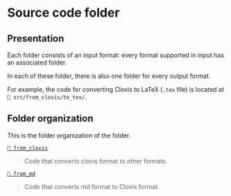 # Source code folder
## Presentation
Each folder consists of an input format: every format supported in input has an associated folder.

In each of these folder, there is also one folder for every output format.

For example, the code for converting Clovis to LaTeX (`.tex` file) is located at `📂 src/from_clovis/to_tex/`.

## Folder organization

This is the folder organization of the folder.

[`📂 from_clovis`](https://github.com/Projet-Clovis/clovis-converter/tree/main/src/from_clovis)    
> Code that converts clovis format to other formats.

[`📂 from_md`](https://github.com/Projet-Clovis/clovis-converter/tree/main/src/from_md)    
> Code that converts md format to Clovis format.
